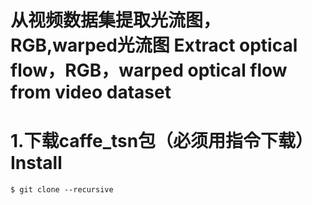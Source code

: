 从视频数据集提取光流图，RGB,warped光流图 
Extract optical flow，RGB，warped optical flow from video dataset
=

1.下载caffe_tsn包（必须用指令下载） Install
=

    $ git clone --recursive 
